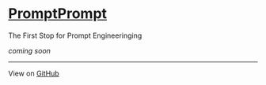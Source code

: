 # [PromptPrompt](http://promptprompt.org)

The First Stop for Prompt Engineeringing

*coming soon*


---------------------

View on [GitHub](https://github.com/dazzaji/promptprompt/blob/main/README.md)
